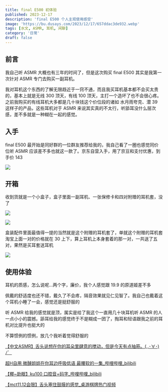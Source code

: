 ```yaml
---
title: final E500 初体验
published: 2023-12-17
description: 'final E500 个人主观使用感受'
image: 'https://bu.dusays.com/2023/12/17/657ddac3de932.webp'
tags: [水文, ASMR, 耳机, 闲聊]
category: '日常'
draft: false 
---
```


## 前言

我自己听 ASMR 大概也有三年的时间了，但是这次购买 final E500 其实是我第一次针对 ASMR 专门去购买一副耳机。

我对耳机这个东西的了解无限趋近于一窍不通，而且我买耳机基本都不会买太贵的，基本上就是无线 300 顶天，有线 100 顶天，主打一个造坏了也不会很心疼。之前我购买的有线耳机大多都是几十块钱这个价位段的诸如 水月雨夸克、潜 39 这样子的产品，这些耳机对于 ASMR 来说其实真的不太行，听舔耳没什么层次感，差不多就是一种糊在一起的感觉。

## 入手

final E500 最开始是同好群的一位群友推荐给我的，我自己看了一圈也感觉同价位听 ASMR 应该差不多也就这一款了。京东自营入手，用了京豆和支付优惠，到手价 143

![](https://bu.dusays.com/2023/12/17/657ddd5525df1.jpg "")

## 开箱

收到货就是一个小盒子，盒子里面一副耳机、一张保修卡和四对附赠的耳机套，没了

![](https://bu.dusays.com/2023/12/17/657ddf5167b69.webp "")

![](https://bu.dusays.com/2023/12/17/657ddf704103a.webp "")

盒装配件里面最值得一提的当然就是这个附赠的耳机套了，单就这个附赠的耳机套淘宝上面一对的价格就在 30 上下，算上耳机上本身套着的那一对，一共送了五对，果然是买耳套送耳机

![](https://bu.dusays.com/2023/12/17/657de0b8884ae.webp "")

## 使用体验

耳机的质感，怎么说呢…两个字，廉价，我个人感觉跟 19.9 的原道姬差不多

佩戴的舒适度也还不错，戴久了不会疼，隔音效果就见仁见智了。我自己也戴着这个耳机小睡了一会，感觉还是挺舒服的

听 ASMR 给我的感觉就是顶，属实是给了我这个一直用几十块耳机听 ASMR 的人一点小小的震撼。舔耳给我的感觉终于不是糊成一团了，掏耳和轻语跟我之前的耳机对比提升也挺大的

不算惯例的惯例，放几个我听着觉得舒服的

[【中文ASMR】舌头说想在你的耳朵里肆意的搅动，但是今天有点抽筋。(,,･∀･)ﾉ゛](https://www.youtube.com/watch?v=l-vVzQr5am4)

[超H自用 微醺姐姐在你耳边呼吸低语 最腰软的一集_哔哩哔哩_bilibili](https://www.bilibili.com/video/BV1oB4y1f7Lg)

[【椰~助眠】ku100 口腔音+码字_哔哩哔哩_bilibili](https://www.bilibili.com/video/BV1oC4y1y7AK)

[【mct11.12会限】舌头塞住鼓膜的感觉_桌游棋牌热门视频](https://www.bilibili.com/video/BV1Qe411D7iz)
